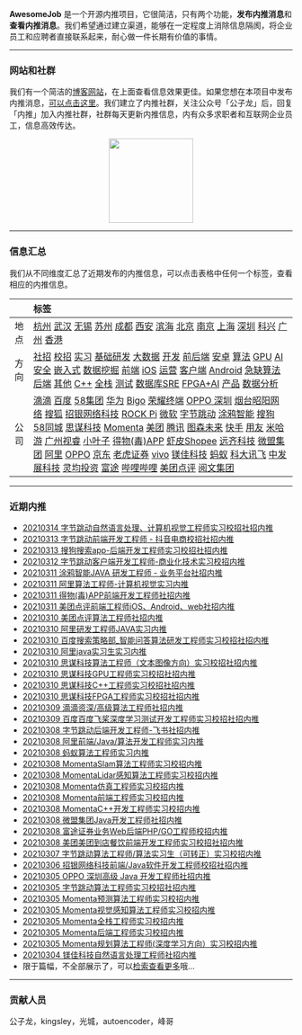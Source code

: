
 

**AwesomeJob** 是一个开源内推项目，它很简洁，只有两个功能，**发布内推消息**和**查看内推消息**。我们希望通过建立渠道，能够在一定程度上消除信息隔阂，将企业员工和应聘者直接联系起来，耐心做一件长期有价值的事情。

---

### 网站和社群

我们有一个简洁的[博客网站](https://awesomejob.gitee.io/)，在上面查看信息效果更佳。如果您想在本项目中发布内推消息，[可以点击这里](https://wj.qq.com/s2/8043669/40c0)。我们建立了内推社群，关注公众号「公子龙」后，回复「内推」加入内推社群，社群每天更新内推信息，内有众多求职者和互联网企业员工，信息高效传达。

<div align=center><img src="https://img-blog.csdnimg.cn/20210306220847278.jpg?x-oss-process=type_ZmFuZ3poZW5naGVpdGk,shadow_10,text_aHR0cHM6Ly9ibG9nLmNzZG4ubmV0L0RvSmludGlhbg==,size_16,color_FFFFFF,t_70#pic_center" width="150"/></div>


--- 
### 信息汇总

我们从不同维度汇总了近期发布的内推信息，可以点击表格中任何一个标签，查看相应的内推信息。

||标签|
|:---:|:---|
|地点|[杭州](https://awesomejob.gitee.io//tags)  [武汉](https://awesomejob.gitee.io//tags)  [无锡](https://awesomejob.gitee.io//tags)  [苏州](https://awesomejob.gitee.io//tags)  [成都](https://awesomejob.gitee.io//tags)  [西安](https://awesomejob.gitee.io//tags)  [滨海](https://awesomejob.gitee.io//tags)  [北京](https://awesomejob.gitee.io//tags)  [南京](https://awesomejob.gitee.io//tags)  [上海](https://awesomejob.gitee.io//tags)  [深圳](https://awesomejob.gitee.io//tags)  [科兴](https://awesomejob.gitee.io//tags)  [广州](https://awesomejob.gitee.io//tags)  [香港](https://awesomejob.gitee.io//tags)|
|方向|[社招](https://awesomejob.gitee.io//series)  [校招](https://awesomejob.gitee.io//series)  [实习](https://awesomejob.gitee.io//series)	[基础研发](https://awesomejob.gitee.io//categories)  [大数据](https://awesomejob.gitee.io//categories)  [开发](https://awesomejob.gitee.io//categories)  [前后端](https://awesomejob.gitee.io//categories)  [安卓](https://awesomejob.gitee.io//categories)  [算法](https://awesomejob.gitee.io//categories)  [GPU](https://awesomejob.gitee.io//categories)  [AI](https://awesomejob.gitee.io//categories)  [安全](https://awesomejob.gitee.io//categories)  [嵌入式](https://awesomejob.gitee.io//categories)  [数据挖掘](https://awesomejob.gitee.io//categories)  [前端](https://awesomejob.gitee.io//categories)  [iOS](https://awesomejob.gitee.io//categories)  [运营](https://awesomejob.gitee.io//categories)  [客户端](https://awesomejob.gitee.io//categories)  [Android](https://awesomejob.gitee.io//categories)  [急缺算法](https://awesomejob.gitee.io//categories)  [后端](https://awesomejob.gitee.io//categories)  [其他](https://awesomejob.gitee.io//categories)  [C++](https://awesomejob.gitee.io//categories)  [全栈](https://awesomejob.gitee.io//categories)  [测试](https://awesomejob.gitee.io//categories)  [数据库SRE](https://awesomejob.gitee.io//categories)  [FPGA+AI](https://awesomejob.gitee.io//categories)  [产品](https://awesomejob.gitee.io//categories)  [数据分析](https://awesomejob.gitee.io//categories)|
|公司|[滴滴](https://awesomejob.gitee.io//tags)  [百度](https://awesomejob.gitee.io//tags)  [58集团](https://awesomejob.gitee.io//tags)  [华为](https://awesomejob.gitee.io//tags)  [Bigo](https://awesomejob.gitee.io//tags)  [荣耀终端](https://awesomejob.gitee.io//tags)  [OPPO 深圳](https://awesomejob.gitee.io//tags)  [烟台昭阳网络](https://awesomejob.gitee.io//tags)  [搜狐](https://awesomejob.gitee.io//tags)  [招银网络科技](https://awesomejob.gitee.io//tags)  [ROCK Pi](https://awesomejob.gitee.io//tags)  [微软](https://awesomejob.gitee.io//tags)  [字节跳动](https://awesomejob.gitee.io//tags)  [涂鸦智能](https://awesomejob.gitee.io//tags)  [搜狗](https://awesomejob.gitee.io//tags)  [58同城](https://awesomejob.gitee.io//tags)  [思谋科技](https://awesomejob.gitee.io//tags)  [Momenta](https://awesomejob.gitee.io//tags)  [美团](https://awesomejob.gitee.io//tags)  [腾讯](https://awesomejob.gitee.io//tags)  [图森未来](https://awesomejob.gitee.io//tags)  [快手](https://awesomejob.gitee.io//tags)  [用友](https://awesomejob.gitee.io//tags)  [米哈游](https://awesomejob.gitee.io//tags)  [广州视睿](https://awesomejob.gitee.io//tags)  [小叶子](https://awesomejob.gitee.io//tags)  [得物(毒)APP](https://awesomejob.gitee.io//tags)  [虾皮Shopee](https://awesomejob.gitee.io//tags)  [远齐科技](https://awesomejob.gitee.io//tags)  [微盟集团](https://awesomejob.gitee.io//tags)  [阿里](https://awesomejob.gitee.io//tags)  [OPPO](https://awesomejob.gitee.io//tags)  [京东](https://awesomejob.gitee.io//tags)  [老虎证券](https://awesomejob.gitee.io//tags)  [vivo](https://awesomejob.gitee.io//tags)  [镁佳科技](https://awesomejob.gitee.io//tags)  [蚂蚁](https://awesomejob.gitee.io//tags)  [科大讯飞](https://awesomejob.gitee.io//tags)  [中发展科技](https://awesomejob.gitee.io//tags)  [灵均投资](https://awesomejob.gitee.io//tags)  [富途](https://awesomejob.gitee.io//tags)  [哔哩哔哩](https://awesomejob.gitee.io//tags)  [美团点评](https://awesomejob.gitee.io//tags)  [阅文集团](https://awesomejob.gitee.io//tags)|
--- 

### 近期内推 
- [20210314  字节跳动自然语言处理、计算机视觉工程师实习校招社招内推](https://awesomejob.gitee.io/posts/jobs/job_123)
- [20210313  字节跳动前端开发工程师 - 抖音电商校招社招内推](https://awesomejob.gitee.io/posts/jobs/job_122)
- [20210313  搜狗搜索app-后端开发工程师实习校招社招内推](https://awesomejob.gitee.io/posts/jobs/job_121)
- [20210312  字节跳动客户端开发工程师-商业化技术实习校招内推](https://awesomejob.gitee.io/posts/jobs/job_120)
- [20210311  涂鸦智能JAVA 研发工程师 - 业务平台社招内推](https://awesomejob.gitee.io/posts/jobs/job_119)
- [20210311  阿里算法工程师-计算机视觉实习内推](https://awesomejob.gitee.io/posts/jobs/job_118)
- [20210311  得物(毒)APP前端开发工程师社招内推](https://awesomejob.gitee.io/posts/jobs/job_117)
- [20210311  美团点评前端工程师iOS、Android、web社招内推](https://awesomejob.gitee.io/posts/jobs/job_116)
- [20210310  美团点评算法工程师社招内推](https://awesomejob.gitee.io/posts/jobs/job_115)
- [20210310  阿里研发工程师JAVA实习内推](https://awesomejob.gitee.io/posts/jobs/job_114)
- [20210310  百度搜索策略部_智能问答算法研发工程师实习校招社招内推](https://awesomejob.gitee.io/posts/jobs/job_113)
- [20210310  阿里java实习生实习内推](https://awesomejob.gitee.io/posts/jobs/job_112)
- [20210310  思谋科技算法工程师（文本图像方向）实习校招社招内推](https://awesomejob.gitee.io/posts/jobs/job_111)
- [20210310  思谋科技GPU工程师实习校招社招内推](https://awesomejob.gitee.io/posts/jobs/job_110)
- [20210310  思谋科技C++工程师实习校招社招内推](https://awesomejob.gitee.io/posts/jobs/job_109)
- [20210310  思谋科技FPGA工程师实习校招社招内推](https://awesomejob.gitee.io/posts/jobs/job_108)
- [20210309  滴滴资深/高级算法工程师社招内推](https://awesomejob.gitee.io/posts/jobs/job_107)
- [20210309  百度百度飞桨深度学习测试开发工程师实习校招社招内推](https://awesomejob.gitee.io/posts/jobs/job_106)
- [20210308  字节跳动后端开发工程师-飞书社招内推](https://awesomejob.gitee.io/posts/jobs/job_105)
- [20210308  阿里前端/Java/算法开发工程师实习内推](https://awesomejob.gitee.io/posts/jobs/job_104)
- [20210308  蚂蚁算法工程师实习内推](https://awesomejob.gitee.io/posts/jobs/job_103)
- [20210308  MomentaSlam算法工程师实习校招内推](https://awesomejob.gitee.io/posts/jobs/job_102)
- [20210308  MomentaLidar感知算法工程师实习校招内推](https://awesomejob.gitee.io/posts/jobs/job_101)
- [20210308  Momenta仿真工程师实习校招内推](https://awesomejob.gitee.io/posts/jobs/job_100)
- [20210308  Momenta前端工程师实习校招内推](https://awesomejob.gitee.io/posts/jobs/job_99)
- [20210308  MomentaC++开发工程师实习校招内推](https://awesomejob.gitee.io/posts/jobs/job_98)
- [20210308  微盟集团Java开发工程师社招内推](https://awesomejob.gitee.io/posts/jobs/job_97)
- [20210308  富途证券业务Web后端PHP/GO工程师校招内推](https://awesomejob.gitee.io/posts/jobs/job_96)
- [20210308  美团美团到店餐饮前端开发工程师实习校招社招内推](https://awesomejob.gitee.io/posts/jobs/job_95)
- [20210307  字节跳动算法工程师/算法实习生（可转正）实习校招内推](https://awesomejob.gitee.io/posts/jobs/job_94)
- [20210306  招银网络科技前端/Java软件开发工程师校招社招内推](https://awesomejob.gitee.io/posts/jobs/job_93)
- [20210305  OPPO 深圳高级 Java 开发工程师社招内推](https://awesomejob.gitee.io/posts/jobs/job_92)
- [20210305  字节跳动算法工程师实习校招社招内推](https://awesomejob.gitee.io/posts/jobs/job_91)
- [20210305  Momenta预测算法工程师实习校招内推](https://awesomejob.gitee.io/posts/jobs/job_90)
- [20210305  Momenta视觉感知算法工程师实习校招内推](https://awesomejob.gitee.io/posts/jobs/job_89)
- [20210305  Momenta全栈工程师实习校招内推](https://awesomejob.gitee.io/posts/jobs/job_88)
- [20210305  Momenta后端工程师实习校招内推](https://awesomejob.gitee.io/posts/jobs/job_87)
- [20210305  Momenta规划算法工程师(深度学习方向）实习校招内推](https://awesomejob.gitee.io/posts/jobs/job_86)
- [20210304  镁佳科技自然语言处理工程师社招内推](https://awesomejob.gitee.io/posts/jobs/job_85)
- 限于篇幅，不全部展示了，可以[检索查看更多](https://awesomejob.gitee.io/)哦...
--- 
### 贡献人员
公子龙，kingsley，光城，autoencoder，峰哥